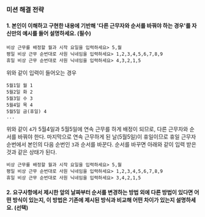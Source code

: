 ### 미션 해결 전략

#### 1. 본인이 이해하고 구현한 내용에 기반해 '다른 근무자와 순서를 바꿔야 하는 경우'를 자신만의 예시를 들어 설명하세요. (필수)

```
비상 근무를 배정할 월과 시작 요일을 입력하세요> 5,월
평일 비상 근무 순번대로 사원 닉네임을 입력하세요> 1,2,3,4,5,6,7,8,9
휴일 비상 근무 순번대로 사원 닉네임을 입력하세요> 4,3,2,1,5
```

위와 같이 입력이 들어오는 경우

```
5월1일 월 1
5월2일 화 2
5월3일 수 3
5월4일 목 4
5월5일 금(휴일) 4
...
```

위와 같이 `4`가 5월4일과 5월5일에 연속 근무를 하게 배정이 되므로, 다른 근무자와 순서를 바꿔야 한다.
마지막으로 연속 근무하게 된 날(5월5일)이 휴일이므로 휴일 근무자 순번에서 본인의 다음 순번인 `3`과 순서를 바꾼다.
순서를 바꾸면 아래와 같이 입력 받은 것과 같은 상태가 된다.

```
비상 근무를 배정할 월과 시작 요일을 입력하세요> 5,월
평일 비상 근무 순번대로 사원 닉네임을 입력하세요> 1,2,3,4,5,6,7,8,9
휴일 비상 근무 순번대로 사원 닉네임을 입력하세요> 3,4,2,1,5
```

#### 2. 요구사항에서 제시한 앞의 날짜부터 순서를 변경하는 방법 외에 다른 방법이 있다면 어떤 방식이 있는지, 이 방법은 기존에 제시된 방식과 비교해 어떤 차이가 있는지 설명하세요. (선택)
